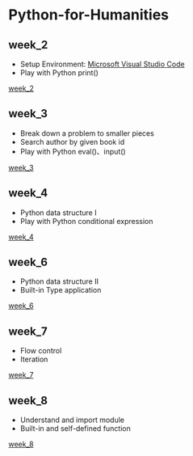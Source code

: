 # Python-for-Humanities

## week_2
+ Setup Environment: [Microsoft Visual Studio Code](https://code.visualstudio.com)
+ Play with Python print()

[week_2](https://github.com/hsiehkl/Python-for-Humanities/blob/master/week_2/Week_2.ipynb)


## week_3
+ Break down a problem to smaller pieces
+ Search author by given book id
+ Play with Python eval()、input()

[week_3](https://github.com/hsiehkl/Python-for-Humanities/blob/master/week_3/Week_3.ipynb)

## week_4
+ Python data structure I
+ Play with Python conditional expression

[week_4](https://github.com/hsiehkl/Python-for-Humanities/blob/master/week_4/Week_4.ipynb)

## week_6
+ Python data structure II
+ Built-in Type application

[week_6](https://github.com/hsiehkl/Python-for-Humanities/blob/master/week_6/Week_6.ipynb)

## week_7
+ Flow control
+ Iteration

[week_7](https://github.com/hsiehkl/Python-for-Humanities/blob/master/week_7/Week_7.ipynb)

## week_8
+ Understand and import module
+ Built-in and self-defined function

[week_8](https://github.com/hsiehkl/Python-for-Humanities/blob/master/week_8/Week_8.ipynb)
